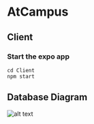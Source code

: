 # AtCampus 

## Client

### Start the expo app

```console
cd Client
npm start
```

## Database Diagram

![alt text](https://www.plantuml.com/plantuml/png/bPDlQzH04CRVvrFCEwiGh_ufGa2i55fEvH343p2NdKjMTdV2xgHQcdvtoNBfv6gFd6yIyZoPcMT-sLmcmIYzTyMBLgHBrMhLEGoZyhfcl-BjBwgbD1QRYBueA8YLE_YPAARx0W3W5LXJWUFGmESR-9IriiotdOr9DkYfWbkCTOlnxDtvIzXiiklmgVbUJV9edJflpjNgCANV78swRoykr6qvqARtMugpSlLJtJAxVU3hhuzbaSS5dzDtrj7QOqE70xDjKEWg4WgPAZ-8zJJMFZoY-f47Bh8ACnAwhxQvYTntyoxVJk-IarAge-t4SgX0w8zarHxPwmWbDDu6LS_wyHZa4OimzDoSjidOUZsPcg0PYv_HRRh6MuvMg88jioCCy15sw1BDutrX6uwd-yv9qc8oiU9cp3ueuosRkmnN5f5CAsOOIlGWpXLxJs4vqV_ExJZ9skZGft4cJmCL-N-71oxBOTYVwBqs36N9zv0B3oJzraM-_Yjdt5DJbQUr9oU_LbnICBrtVm40)
